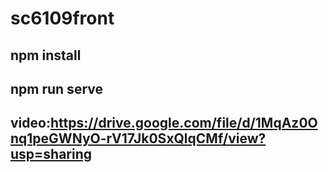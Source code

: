 # sc6109front

## npm install
## npm run serve
## video:https://drive.google.com/file/d/1MqAz0Onq1peGWNyO-rV17Jk0SxQlqCMf/view?usp=sharing

